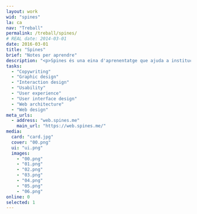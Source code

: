 ```yaml
---
layout: work
wid: "spines"
la: ca
nav: "Treball"
permalink: /treball/spines/
# REAL date: 2014-03-01
date: 2016-03-01
title: "Spines"
brief: "Notes per aprendre"
description: "<p>Spines és una eina d'aprenentatge que ajuda a institucions educatives, empreses i persones a construir coneixement profund i durador.</p>"
tasks:
  - "Copywriting"
  - "Graphic design"
  - "Interaction design"
  - "Usability"
  - "User experience"
  - "User interface design"
  - "Web architecture"
  - "Web design"
meta_urls:
  - address: "web.spines.me"
    main_url: "https://web.spines.me/"
media:
  card: "card.jpg"
  cover: "00.png"
  ui: "ui.png"
  images:
    - "00.png"
    - "01.png"
    - "02.png"
    - "03.png"
    - "04.png"
    - "05.png"
    - "06.png"
online: 0
selected: 1
---
```

